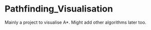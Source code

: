 # Pathfinding_Visualisation
Mainly a project to visualise A*. Might add other algorithms later too.
